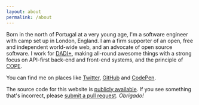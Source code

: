 ```yaml
---
layout: about
permalink: /about
---
```

Born in the north of Portugal at a very young age, I'm a software engineer with camp set up in London, England. I am a firm supporter of an open, free and independent world-wide web, and an advocate of open source software. I work for [DADI+](https://dadi.co), making all-round awesome things with a strong focus on API-first back-end and front-end systems, and the principle of [COPE](https://github.com/dadi/api/blob/docs/docs/apiFirst.md).

You can find me on places like [Twitter](https://twitter.com/eduardoboucas), [GitHub](https://github.com/eduardoboucas) and [CodePen](http://codepen.io/eduardoboucas).

The source code for this website is [publicly available](https://github.com/eduardoboucas/eduardoboucas.github.io). If you see something that's incorrect, please [submit a pull request](https://github.com/eduardoboucas/eduardoboucas.github.io/compare). *Obrigado!*<!--tomb-->